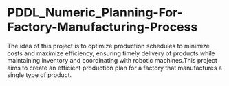 # PDDL_Numeric_Planning-For-Factory-Manufacturing-Process
The idea of this project is to optimize production schedules to minimize costs and maximize efficiency, ensuring timely delivery of products while maintaining inventory and coordinating with robotic machines.This project aims to create an efficient production plan for a factory that manufactures a single type of product. 
